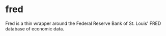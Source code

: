 # fred

Fred is a thin wrapper around the Federal Reserve Bank of St. Louis' FRED database of economic data.
